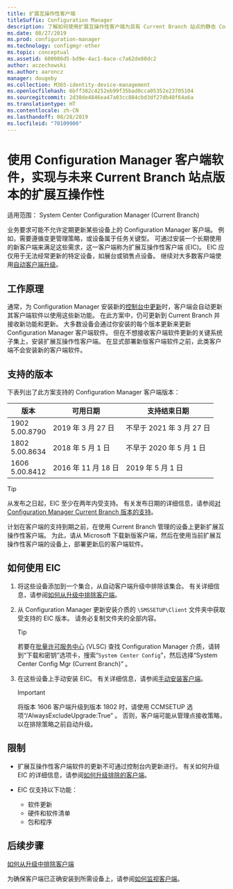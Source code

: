 ```yaml
---
title: 扩展互操作性客户端
titleSuffix: Configuration Manager
description: 了解如何使用扩展互操作性客户端为具有 Current Branch 站点的静态 Configuration Manager 客户端提供长期支持。
ms.date: 08/27/2019
ms.prod: configuration-manager
ms.technology: configmgr-other
ms.topic: conceptual
ms.assetid: 600086d5-bd9e-4ac1-8ace-c7a62de80dc2
author: aczechowski
ms.author: aaroncz
manager: dougeby
ms.collection: M365-identity-device-management
ms.openlocfilehash: 6bff382c4252eb99f35bad0cca05352e23705104
ms.sourcegitcommit: 2d38de4846ea47a03cc884cbd3df27db48f64a6a
ms.translationtype: HT
ms.contentlocale: zh-CN
ms.lasthandoff: 08/28/2019
ms.locfileid: "70109900"
---
```

# <a name="use-the-configuration-manager-client-software-for-extended-interoperability-with-future-versions-of-a-current-branch-site"></a>使用 Configuration Manager 客户端软件，实现与未来 Current Branch 站点版本的扩展互操作性

适用范围：  System Center Configuration Manager (Current Branch)  

业务要求可能不允许定期更新某些设备上的 Configuration Manager 客户端。 例如，需要遵循变更管理策略，或设备属于任务关键型。 可通过安装一个长期使用的新客户端来满足这些需求，这一客户端称为扩展互操作性客户端 (EIC)。 EIC 应仅用于无法经常更新的特定设备，如展台或销售点设备。 继续对大多数客户端使用[自动客户端升级](/sccm/core/clients/manage/upgrade/upgrade-clients-for-windows-computers#bkmk_autoupdate)。

## <a name="how-it-works"></a>工作原理

通常，为 Configuration Manager 安装新的[控制台中更新](/sccm/core/servers/manage/install-in-console-updates)时，客户端会自动更新其客户端软件以使用这些新功能。 在此方案中，仍可更新到 Current Branch 并接收新功能和更新。 大多数设备会通过你安装的每个版本更新来更新 Configuration Manager 客户端软件。 但在不想接收客户端软件更新的关键系统子集上，安装扩展互操作性客户端。 在显式部署新版客户端软件之前，此类客户端不会安装新的客户端软件。

## <a name="supported-versions"></a>支持的版本

下表列出了此方案支持的 Configuration Manager 客户端版本：

| 版本 | 可用日期 | 支持结束日期 |
|---------|---------|---------|
| 1902<br/>5.00.8790 | 2019 年 3 月 27 日 | 不早于 2021 年 3 月 27 日 |
| 1802<br/>5.00.8634 | 2018 年 5 月 1 日 | 不早于 2020 年 5 月 1 日 |
| 1606<br/>5.00.8412 | 2016 年 11 月 18 日 | 2019 年 5 月 1 日 |

> [!TIP]  
> 从发布之日起，EIC 至少在两年内受支持。 有关发布日期的详细信息，请参阅[对 Configuration Manager Current Branch 版本的支持](/sccm/core/servers/manage/current-branch-versions-supported)。  

计划在客户端的支持到期之前，在使用 Current Branch 管理的设备上更新扩展互操作性客户端。 为此，请从 Microsoft 下载新版客户端，然后在使用当前扩展互操作性客户端的设备上，部署更新后的客户端软件。

## <a name="how-to-use-the-eic"></a>如何使用 EIC

1. 将这些设备添加到一个集合，从自动客户端升级中排除该集合。 有关详细信息，请参阅[如何从升级中排除客户端](/sccm/core/clients/manage/upgrade/exclude-clients-windows)。  

1. 从 Configuration Manager 更新安装介质的 `\SMSSETUP\Client` 文件夹中获取受支持的 EIC 版本。 请务必复制文件夹的全部内容。  

    > [!TIP]  
    > 若要在[批量许可服务中心](https://www.microsoft.com/Licensing/servicecenter/Downloads/DownloadsAndKeys.aspx) (VLSC) 查找 Configuration Manager 介质，请转到“下载和密钥”选项卡，搜索“`System Center Config`”，然后选择“System Center Config Mgr (Current Branch)”   。

1. 在这些设备上手动安装 EIC。 有关详细信息，请参阅[手动安装客户端](/sccm/core/clients/deploy/deploy-clients-to-windows-computers#BKMK_Manual)。  

    > [!Important]  
    > 将版本 1606 客户端升级到版本 1802 时，请使用 CCMSETUP 选项“/AlwaysExcludeUpgrade:True”  。 否则，客户端可能从管理点接收策略，以在排除策略之前自动升级。  

## <a name="limitations"></a>限制

- 扩展互操作性客户端软件的更新不可通过控制台内更新进行。 有关如何升级 EIC 的详细信息，请参阅[如何升级排除的客户端](/sccm/core/clients/manage/upgrade/exclude-clients-windows#bkmk_override)。  

- EIC 仅支持以下功能：  

  - 软件更新  
  - 硬件和软件清单
  - 包和程序

## <a name="next-steps"></a>后续步骤

[如何从升级中排除客户端](/sccm/core/clients/manage/upgrade/exclude-clients-windows)

为确保客户端已正确安装到所需设备上，请参阅[如何监视客户端](/sccm/core/clients/manage/monitor-clients)。
